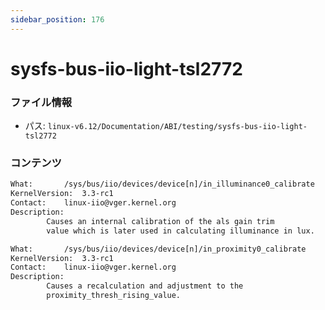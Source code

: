 ```yaml
---
sidebar_position: 176
---
```

# sysfs-bus-iio-light-tsl2772

### ファイル情報

- パス: `linux-v6.12/Documentation/ABI/testing/sysfs-bus-iio-light-tsl2772`

### コンテンツ

```txt
What:		/sys/bus/iio/devices/device[n]/in_illuminance0_calibrate
KernelVersion:	3.3-rc1
Contact:	linux-iio@vger.kernel.org
Description:
		Causes an internal calibration of the als gain trim
		value which is later used in calculating illuminance in lux.

What:		/sys/bus/iio/devices/device[n]/in_proximity0_calibrate
KernelVersion:	3.3-rc1
Contact:	linux-iio@vger.kernel.org
Description:
		Causes a recalculation and adjustment to the
		proximity_thresh_rising_value.

```
